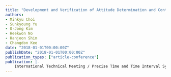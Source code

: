 ```yaml
---
title: "Development and Verification of Attitude Determination and Control Algorithm for SNUGLITE Cube Satellite"
authors:
- Minkyu Choi
- Sunkyoung Yu
- O-Jong Kim
- Heekwon No
- Hanjoon Shim
- Changdon Kee
date: "2018-01-01T00:00:00Z"
publishDate: "2018-01-01T00:00:00Z"
publication_types: ["article-conference"]
publication: |-
    International Technical Meeting / Precise Time and Time Interval Systems and Application meeting (ITM/PTTI 2018)
---
```

